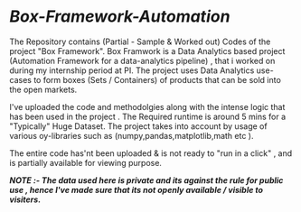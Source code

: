 # ***Box-Framework-Automation***


The Repository contains (Partial - Sample & Worked out) Codes of the project "Box Framework".
Box Framwork is a Data Analytics based project (Automation Framework for a data-analytics pipeline) , that i worked on during my internship period at PI. The project uses Data Analytics use-cases to form boxes (Sets / Containers) of 
products that can be sold into the open markets.

I've uploaded the code and methodolgies along with the intense logic that has been used in the project . The Required runtime is around 5 mins for a "Typically" Huge Dataset.
The project takes into account by usage of various oy-libraries such as (numpy,pandas,matplotlib,math etc ).

The entire code has'nt been uploaded & is not ready to "run in a click" , and is partially available for viewing purpose. 

***NOTE :- The data used here is private and its against the rule for public use , hence I've made sure that its not openly available / visible to visiters.***
